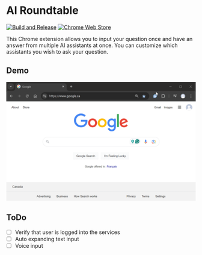 # AI Roundtable

[![Build and Release](https://github.com/cansinacarer/ai-roundtable/actions/workflows/release.yml/badge.svg)](https://github.com/cansinacarer/ai-roundtable/actions/workflows/release.yml)
[![Chrome Web Store](https://img.shields.io/badge/Chrome%20Web%20Store-Available-brightgreen?logo=google-chrome)](https://chromewebstore.google.com/detail/ai-roundtable/pldlelgldijcogjpoghbkfiglajppjfc?hl=en-US)

This Chrome extension allows you to input your question once and have an answer from multiple AI assistants at once. You can customize which assistants you wish to ask your question.

## Demo

![Demo](img/demo.gif)

## ToDo

- [ ] Verify that user is logged into the services
- [ ] Auto expanding text input
- [ ] Voice input
